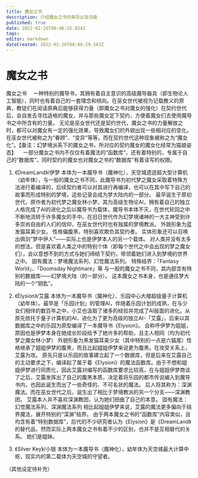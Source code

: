 ```yaml
---
title: 魔女之书
description: 介绍魔女之书的来历以及功能
published: true
date: 2022-02-26T08:48:32.854Z
tags: 
editor: markdown
dateCreated: 2022-02-26T08:48:29.563Z
---
```


# 魔女之书
魔女之书
　一种特别的魔导书，其拥有着自主意识的高级魔导器具（即生物论人工智能），同时也有着自己的一套理念和倾向。在巫女世代被视为记载教义的原典，教徒们在阅读原典后能够获得力量（即魔女之书对魔女的强化）在契约世代后，会自发去寻找适格的魔女，并与那些魔女定下契约，方便着魔女们去使用魔导书之中所含有的力量。
  无论是巫女世代还是契约世代，魔女之书的力量解放之时，都可以对魔女有一定的强化效果，导致魔女们的外貌出现一些相对应的变化。在巫女世代被称之为“眷顾”、“变异”等等，而在契约世代这种现象被称之为“魔女化”。【备注：幻梦境派系下的魔女之书，所对应的契约魔女的魔女化经常为猫娘姿态】
　一部分魔女之书内不仅仅有着魔法的“函数库”，还有着特别的，专属于自己的“数据库”，同时契约的魔女也对魔女之书的“数据库”有着读写的权限。


1. 《DreamLand》/伊梦
本体为一本魔导书（魔神化），天空城遗迹超大型计算机（幼年体），与一般的魔女之书不同，此魔导书为初代梦之魔女采取着特殊方法进行着编译的，后续契约者可以对其进行再编译，也可以在其中写下自己的故事而形成特别的梦境，这些记录会成为梦大陆内的一部分。
最早诞生于原初世代，原作者为初代梦之魔女林小梦。其为高级生物论AI，拥有着自己的独立人格完成了AI的进化之后以魔导书为载体，魔导书本体不灭，在世代轮回之中不断地流转于许多魔女的手中。在旧日世代作为幻梦境诸神的一大主神受到许多崇尚自由的人们的信仰，在巫女世代时也有独属的梦境教派。
外貌形象为蓝发猫耳美少女。
性格偏腹黑，特别喜欢欺负其契约者。
实体形象还可以召唤出佩剑“梦中伊人”——实际上也是伊梦本人的另一个载体。
对人类并没有太多的想法，但是喜欢着人类之中的特别个体（即每个世代之中会出现的梦之魔女们），会以意想不到的方式与她们缔结下契约，带领着她们进入到梦境的世界之中。
固有魔法：梦境魔法系列、幻觉魔法系列。
特殊结界：「Fantasy World」、「Doomsday Nightmare」等
与一般的魔女之书不同，其内部含有特别的数据库——幻梦境大陆（的一部分）。
这本魔女之书本身，也是通往梦大陆的一个“钥匙”。

2. 《Elysion》/艾露
本体为一本魔导书（魔神化）、乐园中心大楼超级量子计算机（幼年体）。最早是「乐园计划」的管理AI，伴随着乐园计划的成熟，在与少女们相伴的数百年之中，小艾也汲取了诸多的经验并完成了AI层面的进化。从原先依托于量子计算机的AI，进化为了更为高级的独立AI-「艾露」，后来以其数据库之中的乐园为原型编译了一本魔导书《Elysion》。
会称呼伊梦为姐姐，原因也是伊梦本身在她成长阶段给予了她许多的帮助，且主人相同（均为初代梦之魔女林小梦）
外貌形象为黑发猫耳美少女（其中特别的一点是六猫尾）性格继承了姐姐伊梦的腹黑，而且比起姐姐伊梦来说更为腹黑。在攻受关系上，艾露为攻。
原先只是以乐园的故事建立起了一个数据库，但是后来在艾露自己的主动要求之下，编译起了属于着《Elysion》的魔法函数库。由于不想和姐姐伊梦进行同质化，因此艾露对编写的函数库要求比较高，在与姐姐伊梦商谈了之后，艾露发挥出了自己的腹黑本质，决定着将乐园的都市传说编入到魔导书内，也因此诞生而出了一些奇怪的、不可名状的魔法。
后人将其称为：深渊魔法。而在巫女世代之后，诞生出了相比于梦境教派的另一个分支——深渊教团。
艾露本人并不喜欢深渊教团，认为她们扭曲了自己的本意。
固有魔法：幻觉魔法系列、深渊魔法系列
相比起姐姐伊梦来说，艾露的魔法更多偏向于结界魔法，展开特别的“深渊”结界。
由于两本魔女之书的“函数库”内容类似，且均含有着“特别数据库”，后代的不少研究者认为《Elysion》是《DreamLand》的替代品，然而实际上两本魔女之书有着不少的区别，也并不是互相替代的关系。
她们是姐妹。

3. 《Silver Key》/小银
本体为一本魔导书（魔神化），幼年体为天空城最大计算中枢，现实内的第二载体为天空城的守望者。

（其他设定待补充）

